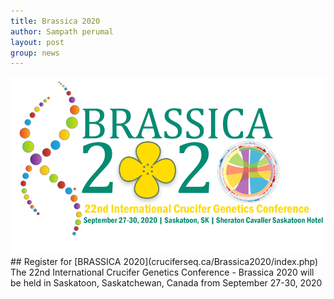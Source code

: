 ```yaml
---
title: Brassica 2020
author: Sampath perumal
layout: post
group: news
---
```

 <img src="/static/img/news/Brassica2020_logo.png" alt="Brassica2020!">
 
 <br>
## Register for [BRASSICA 2020](cruciferseq.ca/Brassica2020/index.php)
The 22nd International Crucifer Genetics Conference - Brassica 2020 will be held in Saskatoon, Saskatchewan, Canada from September 27-30, 2020
